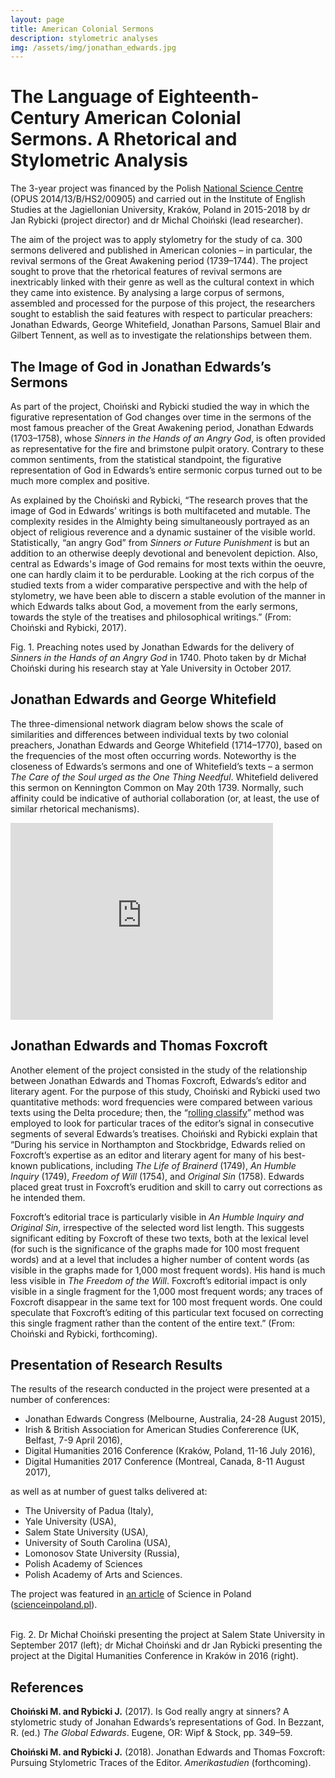 ```yaml
---
layout: page
title: American Colonial Sermons
description: stylometric analyses
img: /assets/img/jonathan_edwards.jpg
---
```




# The Language of Eighteenth-Century American Colonial Sermons. A Rhetorical and Stylometric Analysis

The 3-year project was financed by the Polish [National Science Centre](https://ncn.gov.pl/?language=en) (OPUS 2014/13/B/HS2/00905) and carried out in the Institute of English Studies at the Jagiellonian University, Kraków, Poland in 2015-2018 by dr Jan Rybicki (project director) and dr Michal Choiński (lead researcher).

The aim of the project was to apply stylometry for the study of ca. 300 sermons delivered and published in American colonies – in particular, the revival sermons of the Great Awakening period (1739–1744). The project sought to prove that the rhetorical features of revival sermons are inextricably linked with their genre as well as the cultural context in which they came into existence. By analysing a large corpus of sermons, assembled and processed for the purpose of this project, the researchers sought to establish the said features with respect to particular preachers: Jonathan Edwards, George Whitefield, Jonathan Parsons, Samuel Blair and Gilbert Tennent, as well as to investigate the relationships between them.

## The Image of God in Jonathan Edwards’s Sermons

As part of the project, Choiński and Rybicki studied the way in which the figurative representation of God changes over time in the sermons of the most famous preacher of the Great Awakening period, Jonathan Edwards (1703–1758), whose _Sinners in the Hands of an Angry God_, is often provided as representative for the fire and brimstone pulpit oratory. Contrary to these common sentiments, from the statistical standpoint, the figurative representation of God in Edwards’s entire sermonic corpus turned out to be much more complex and positive. 

As explained by the Choiński and Rybicki, “The research proves that the image of God in Edwards’ writings is both multifaceted and mutable. The complexity resides in the Almighty being simultaneously portrayed as an object of religious reverence and a dynamic sustainer of the visible world. Statistically, “an angry God” from _Sinners or Future Punishment_ is but an addition to an otherwise deeply devotional and benevolent depiction. Also, central as Edwards's image of God remains for most texts within the oeuvre, one can hardly claim it to be perdurable. Looking at the rich corpus of the studied texts from a wider comparative perspective and with the help of stylometry, we have been able to discern a stable evolution of the manner in which Edwards talks about God, a movement from the early sermons, towards the style of the treatises and philosophical writings.” (From: Choiński and Rybicki, 2017).


<div>
    <img class="col three left" src="{{ site.baseurl }}/assets/img/edwards_manuscript.png" alt="" title="example image"/>
</div>
<div class="col three caption">
    Fig. 1. Preaching notes used by Jonathan Edwards for the delivery of <i>Sinners in the Hands of an Angry God</i> in 1740. Photo taken by dr Michał Choiński during his research stay at Yale University in October 2017.
</div>



## Jonathan Edwards and George Whitefield

The three-dimensional network diagram below shows the scale of similarities and differences between individual texts by two colonial preachers, Jonathan Edwards and George Whitefield (1714–1770), based on the frequencies of the most often occurring words. Noteworthy is the closeness of Edwards’s sermons and one of Whitefield’s texts – a sermon _The Care of the Soul urged as the One Thing Needful_. Whitefield delivered this sermon on Kennington Common on May 20th 1739. Normally, such affinity could be indicative of authorial collaboration (or, at least, the use of similar rhetorical mechanisms).


<iframe width="420" height="315" src="http://www.youtube.com/embed/u-yIsCj5KVg" frameborder="0" allowfullscreen></iframe>



## Jonathan Edwards and Thomas Foxcroft

Another element of the project consisted in the study of the relationship between Jonathan Edwards and Thomas Foxcroft, Edwards’s editor and literary agent. For the purpose of this study, Choiński and Rybicki used two quantitative methods: word frequencies were compared between various texts using the Delta procedure; then, the “[rolling classify](https://computationalstylistics.github.io/projects/05_rolling_stylometry/)” method was employed to look for particular traces of the editor’s signal in consecutive segments of several Edwards’s treatises. Choiński and Rybicki explain that “During his service in Northampton and Stockbridge, Edwards relied on Foxcroft’s expertise as an editor and literary agent for many of his best-known publications, including _The Life of Brainerd_ (1749), _An Humble Inquiry_ (1749), _Freedom of Will_ (1754), and _Original Sin_ (1758). Edwards placed great trust in Foxcroft’s erudition and skill to carry out corrections as he intended them. 

Foxcroft’s editorial trace is particularly visible in _An Humble Inquiry and Original Sin_, irrespective of the selected word list length. This suggests significant editing by Foxcroft of these two texts, both at the lexical level (for such is the significance of the graphs made for 100 most frequent words) and at a level that includes a higher number of content words (as visible in the graphs made for 1,000 most frequent words). His hand is much less visible in _The Freedom of the Will_. Foxcroft’s editorial impact is only visible in a single fragment for the 1,000 most frequent words; any traces of Foxcroft disappear in the same text for 100 most frequent words. One could speculate that Foxcroft’s editing of this particular text focused on correcting this single fragment rather than the content of the entire text.” (From: Choiński and Rybicki, forthcoming).


## Presentation of Research Results

The results of the research conducted in the project were presented at a number of conferences:

* Jonathan Edwards Congress (Melbourne, Australia, 24-28 August 2015),
* Irish & British Association for American Studies Confererence (UK, Belfast, 7-9 April 2016),
* Digital Humanities 2016 Conference (Kraków, Poland, 11-16 July 2016),
* Digital Humanities 2017 Conference (Montreal, Canada, 8-11 August 2017),

as well as at number of guest talks delivered at:

* The University of Padua (Italy),
* Yale University (USA),
* Salem State University (USA),
* University of South Carolina (USA),
* Lomonosov State University (Russia),
* Polish Academy of Sciences
* Polish Academy of Arts and Sciences.

The project was featured in [an article](http://scienceinpoland.pap.pl/en/news/news%2C407979%2Cthey-study-literary-style-like-fingerprints.html) of Science in Poland ([scienceinpoland.pl](scienceinpoland.pl)).

<div class="img_row">
    <img class="col one left" src="{{ site.baseurl }}/assets/img/choinski_in_salem.png" alt="" title="example image"/>
    <img class="col two left" src="{{ site.baseurl }}/assets/img/choinski_at_DH2016.jpg" alt="" title="example image"/>
</div>
<div class="col three caption">
    Fig. 2. Dr Michał Choiński presenting the project at Salem State University in September 2017 (left); dr Michał Choiński and dr Jan Rybicki presenting the project at the Digital Humanities Conference in Kraków in 2016 (right).
</div>


## References

**Choiński M. and Rybicki J.** (2017). Is God really angry at sinners? A stylometric study of Jonahan Edwards’s representations of God. In Bezzant, R. (ed.) _The Global Edwards_. Eugene, OR: Wipf & Stock, pp. 349–59.

**Choiński M. and Rybicki J.** (2018). Jonathan Edwards and Thomas Foxcroft: Pursuing Stylometric Traces of the Editor. _Amerikastudien_ (forthcoming).



